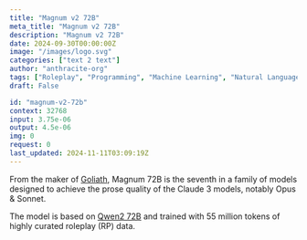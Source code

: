 ```yaml
---
title: "Magnum v2 72B"
meta_title: "Magnum v2 72B"
description: "Magnum v2 72B"
date: 2024-09-30T00:00:00Z
image: "/images/logo.svg"
categories: ["text 2 text"]
author: "anthracite-org"
tags: ["Roleplay", "Programming", "Machine Learning", "Natural Language Processing", "Generative AI"]
draft: False

id: "magnum-v2-72b"
context: 32768
input: 3.75e-06
output: 4.5e-06
img: 0
request: 0
last_updated: 2024-11-11T03:09:19Z
---
```


From the maker of [Goliath](https://openrouter.ai/alpindale/goliath-120b), Magnum 72B is the seventh in a family of models designed to achieve the prose quality of the Claude 3 models, notably Opus & Sonnet.

The model is based on [Qwen2 72B](https://openrouter.ai/qwen/qwen-2-72b-instruct) and trained with 55 million tokens of highly curated roleplay (RP) data.

